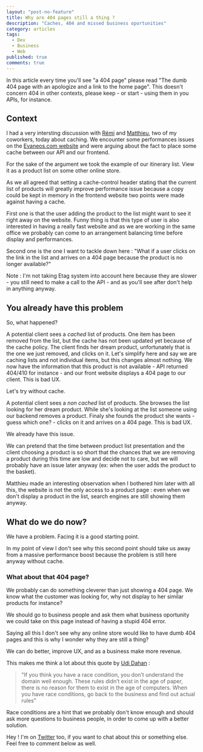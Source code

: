 ```yaml
---
layout: "post-no-feature"
title: Why are 404 pages still a thing ?
description: "Caches, 404 and missed business oportunities"
category: articles
tags:
  - Dev
  - Business
  - Web
published: true
comments: true
---
```


In this article every time you'll see "a 404 page" please read "The dumb 404 page with an apologize and a link to the home page". This doesn't concern 404 in other contexts, please keep - or start - using them in you APIs, for instance.

## Context

I had a very intersting discussion with [Rémi](https://twitter.com/remisan) and [Matthieu](https://twitter.com/maffpool), two of my coworkers, today about caching. We encounter some performances issues on the [Evaneos.com website](http://www.evaneos.com/) and were arguing about the fact to place some cache between our API and our frontend.

For the sake of the argument we took the example of our itinerary list. View it as a product list on some other online store.

As we all agreed that setting a cache-control header stating that the current list of products will greatly improve performance issue because a copy could be kept in memory in the frontend website two points were made against having a cache.

First one is that the user adding the product to the list might want to see it right away on the website. Funny thing is that this type of user is also interested in having a really fast website and as we are working in the same office we probably can come to an arrangement balancing time before display and performances.

Second one is the one I want to tackle down here : "What if a user clicks on the link in the list and arrives on a 404 page because the product is no longer available?"

Note : I'm not taking Etag system into account here because they are slower - you still need to make a call to the API - and as you'll see after don't help in anything anyway.

## You already have this problem
So, what happened?

A potential client sees a *cached* list of products. One item has been removed from the list, but the cache has not been updated yet because of the cache policy. The client finds her dream product, unfortunately that is the one we just removed, and clicks on it.
Let's simplify here and say we are caching lists and not individual items, but this changes almost nothing. We now have the information that this product is not available - API returned 404/410 for instance - and our front website displays a 404 page to our client. This is bad UX.

Let's try without cache.

A potential client sees a *non cached* list of products. She browses the list looking for her dream product. While she's looking at the list someone using our backend removes a product. Finaly she founds the product she wants - guess which one? - clicks on it and arrives on a 404 page. This is bad UX.

We already have this issue.

We can pretend that the time between product list presentation and the client choosing a product is so short that the chances that we are removing a product during this time are low and decide not to care, but we will probably have an issue later anyway (ex: when the user adds the product to the basket).

Matthieu made an interesting observation when I bothered him later with all this, the website is not the only access to a product page : even when we don't display a product in the list, search engines are still showing them anyway.

## What do we do now?

We have a problem. Facing it is a good starting point.

In my point of view I don't see why this second point should take us away from a massive performance boost because the problem is still here anyway without cache.

### What about that 404 page?

We probably can do something cleverer than just showing a 404 page. We know what the customer was looking for, why not display to her similar products for instance?

We should go to business people and ask them what business oportunity we could take on this page instead of having a stupid 404 error.

Saying all this I don't see why any online store would like to have dumb 404 pages and this is why I wonder why they are still a thing?

We can do better, improve UX, and as a business make more revenue.

This makes me think a lot about this quote by [Udi Dahan](https://twitter.com/udidahan) :

> "If you think you have a race condition, you don’t understand the domain well enough. These rules didn’t exist in the age of paper, there is no reason for them to exist in the age of computers. When you have race conditions, go back to the business and find out actual rules"

Race conditions are a hint that we probably don't know enough and should ask more questions to business people, in order to come up with a better solution.

Hey ! I'm on [Twitter](https://twitter.com/selrahcd) too, if you want to chat about this or something else. Feel free to comment below as well.
